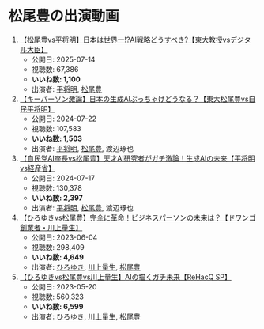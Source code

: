 # 松尾豊の出演動画

1.  [【松尾豊vs平将明】日本は世界一!?AI戦略どうすべき?【東大教授vsデジタル大臣】](/rehacq_fan/ids/oVOBt1IQKf0 "wikilink")
    -   公開日: 2025-07-14
    -   視聴数: 67,386
    -   **いいね数: 1,100**
    -   出演者: [平将明](/rehacq_fan/people/平将明 "wikilink"), [松尾豊](/rehacq_fan/people/松尾豊 "wikilink")
1.  [【キーパーソン激論】日本の生成AIぶっちゃけどうなる？【東大松尾豊vs自民平将明】](/rehacq_fan/ids/7jIePgvGXMs "wikilink")
    -   公開日: 2024-07-22
    -   視聴数: 107,583
    -   **いいね数: 1,503**
    -   出演者: [平将明](/rehacq_fan/people/平将明 "wikilink"), [松尾豊](/rehacq_fan/people/松尾豊 "wikilink"), 渡辺琢也
1.  [【自民党AI座長vs松尾豊】天才AI研究者がガチ激論！生成AIの未来【平将明vs経産省】](/rehacq_fan/ids/13FyudKBmPQ "wikilink")
    -   公開日: 2024-07-17
    -   視聴数: 130,378
    -   **いいね数: 2,397**
    -   出演者: [平将明](/rehacq_fan/people/平将明 "wikilink"), [松尾豊](/rehacq_fan/people/松尾豊 "wikilink"), 渡辺琢也
1.  [【ひろゆきvs松尾豊】完全に革命！ビジネスパーソンの未来は？【ドワンゴ創業者・川上量生】](/rehacq_fan/ids/cr06bsjLog0 "wikilink")
    -   公開日: 2023-06-04
    -   視聴数: 298,409
    -   **いいね数: 4,649**
    -   出演者: [ひろゆき](/rehacq_fan/people/ひろゆき "wikilink"), [川上量生](/rehacq_fan/people/川上量生 "wikilink"), [松尾豊](/rehacq_fan/people/松尾豊 "wikilink")
1.  [【ひろゆきvs松尾豊vs川上量生】AIの描くガチ未来【ReHacQ SP】](/rehacq_fan/ids/mI5OwQhjXP4 "wikilink")
    -   公開日: 2023-05-20
    -   視聴数: 560,323
    -   **いいね数: 6,599**
    -   出演者: [ひろゆき](/rehacq_fan/people/ひろゆき "wikilink"), [川上量生](/rehacq_fan/people/川上量生 "wikilink"), [松尾豊](/rehacq_fan/people/松尾豊 "wikilink")
